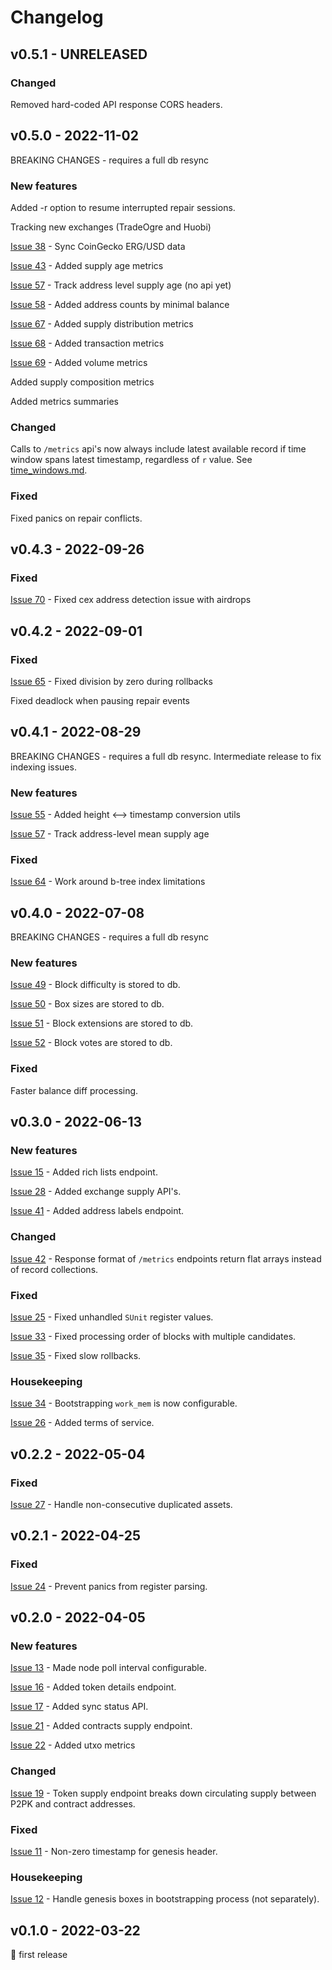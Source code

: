 # Changelog

## v0.5.1 - UNRELEASED

### Changed

Removed hard-coded API response CORS headers. 


## v0.5.0 - 2022-11-02

BREAKING CHANGES - requires a full db resync

### New features

Added -r option to resume interrupted repair sessions.

Tracking new exchanges (TradeOgre and Huobi)

[Issue 38](https://github.com/abchrisxyz/ergowatch/issues/38) - Sync CoinGecko ERG/USD data

[Issue 43](https://github.com/abchrisxyz/ergowatch/issues/43) - Added supply age metrics

[Issue 57](https://github.com/abchrisxyz/ergowatch/issues/57) - Track address level supply age (no api yet)

[Issue 58](https://github.com/abchrisxyz/ergowatch/issues/58) - Added address counts by minimal balance

[Issue 67](https://github.com/abchrisxyz/ergowatch/issues/67) - Added supply distribution metrics

[Issue 68](https://github.com/abchrisxyz/ergowatch/issues/68) - Added transaction metrics

[Issue 69](https://github.com/abchrisxyz/ergowatch/issues/69) - Added volume metrics

Added supply composition metrics

Added metrics summaries

### Changed

Calls to `/metrics` api's now always include latest available record if time window spans latest timestamp, regardless of `r` value. See [time_windows.md](https://github.com/abchrisxyz/ergowatch/blob/master/api/src/api/routes/metrics/time_windows.md).

### Fixed

Fixed panics on repair conflicts.

## v0.4.3 - 2022-09-26

### Fixed

[Issue 70](https://github.com/abchrisxyz/ergowatch/issues/70) - Fixed cex address detection issue with airdrops


## v0.4.2 - 2022-09-01

### Fixed

[Issue 65](https://github.com/abchrisxyz/ergowatch/issues/65) - Fixed division by zero during rollbacks

Fixed deadlock when pausing repair events


## v0.4.1 - 2022-08-29

BREAKING CHANGES - requires a full db resync. Intermediate release to fix indexing issues.

### New features

[Issue 55](https://github.com/abchrisxyz/ergowatch/issues/55) - Added height <--> timestamp conversion utils

[Issue 57](https://github.com/abchrisxyz/ergowatch/issues/57) - Track address-level mean supply age

### Fixed

[Issue 64](https://github.com/abchrisxyz/ergowatch/issues/64) - Work around b-tree index limitations


## v0.4.0 - 2022-07-08

BREAKING CHANGES - requires a full db resync

### New features
[Issue 49](https://github.com/abchrisxyz/ergowatch/issues/49) - Block difficulty is stored to db.

[Issue 50](https://github.com/abchrisxyz/ergowatch/issues/50) - Box sizes are stored to db.

[Issue 51](https://github.com/abchrisxyz/ergowatch/issues/51) - Block extensions are stored to db.

[Issue 52](https://github.com/abchrisxyz/ergowatch/issues/52) - Block votes are stored to db.

### Fixed
Faster balance diff processing.


## v0.3.0 - 2022-06-13

### New features
[Issue 15](https://github.com/abchrisxyz/ergowatch/issues/15) - Added rich lists endpoint.

[Issue 28](https://github.com/abchrisxyz/ergowatch/issues/28) - Added exchange supply API's.

[Issue 41](https://github.com/abchrisxyz/ergowatch/issues/41) - Added address labels endpoint.

### Changed
[Issue 42](https://github.com/abchrisxyz/ergowatch/issues/42) - Response format of `/metrics` endpoints return flat arrays instead of record collections.

### Fixed
[Issue 25](https://github.com/abchrisxyz/ergowatch/issues/25) - Fixed unhandled `SUnit` register values.

[Issue 33](https://github.com/abchrisxyz/ergowatch/issues/33) - Fixed processing order of blocks with multiple candidates.

[Issue 35](https://github.com/abchrisxyz/ergowatch/issues/35) - Fixed slow rollbacks.

### Housekeeping
[Issue 34](https://github.com/abchrisxyz/ergowatch/issues/34) - Bootstrapping `work_mem` is now configurable.

[Issue 26](https://github.com/abchrisxyz/ergowatch/issues/26) - Added terms of service.


## v0.2.2 - 2022-05-04

### Fixed
[Issue 27](https://github.com/abchrisxyz/ergowatch/issues/27) - Handle non-consecutive duplicated assets.


## v0.2.1 - 2022-04-25

### Fixed
[Issue 24](https://github.com/abchrisxyz/ergowatch/issues/24) - Prevent panics from register parsing.


## v0.2.0 - 2022-04-05

### New features
[Issue 13](https://github.com/abchrisxyz/ergowatch/issues/13) - Made node poll interval configurable.

[Issue 16](https://github.com/abchrisxyz/ergowatch/issues/17) - Added token details endpoint.

[Issue 17](https://github.com/abchrisxyz/ergowatch/issues/17) - Added sync status API.

[Issue 21](https://github.com/abchrisxyz/ergowatch/issues/21) - Added contracts supply endpoint.

[Issue 22](https://github.com/abchrisxyz/ergowatch/issues/22) - Added utxo metrics

### Changed
[Issue 19](https://github.com/abchrisxyz/ergowatch/issues/19) - Token supply endpoint breaks down circulating supply between P2PK and contract addresses.

### Fixed
[Issue 11](https://github.com/abchrisxyz/ergowatch/issues/11) - Non-zero timestamp for genesis header.

### Housekeeping
[Issue 12](https://github.com/abchrisxyz/ergowatch/issues/12) - Handle genesis boxes in bootstrapping process (not separately).


## v0.1.0 - 2022-03-22
🎉 first release

